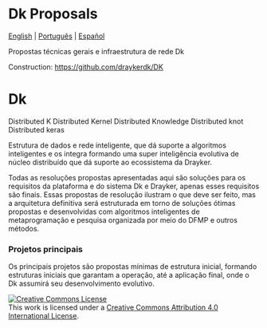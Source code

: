 # Dk Proposals 
[English](./README.md) | [Português](./README.PT.md) |  [Español](./README.ES.md)

Propostas técnicas gerais e infraestrutura de rede Dk

Construction: https://github.com/draykerdk/DK

# Dk

Distributed K
Distributed Kernel
Distributed Knowledge
Distributed knot
Distributed keras

Estrutura de dados e rede inteligente, que dá suporte a algoritmos inteligentes e os integra formando uma super inteligência evolutiva de núcleo distribuído que dá suporte ao ecossistema da Drayker.



Todas as resoluções propostas apresentadas aqui são soluções para os requisitos da plataforma e do sistema Dk e Drayker, apenas esses requisitos são finais. Essas propostas de resolução ilustram o que deve ser feito, mas a arquitetura definitiva será estruturada em torno de soluções ótimas propostas e desenvolvidas com algoritmos inteligentes de metaprogramação e pesquisa organizada por meio do DFMP e outros métodos.

### Projetos principais

Os principais projetos são propostas mínimas de estrutura inicial, formando estruturas iniciais que garantam a operação, até a aplicação final, onde o Dk assumirá seu desenvolvimento evolutivo.


<a rel="license" href="http://creativecommons.org/licenses/by/4.0/"><img alt="Creative Commons License" style="border-width:0" src="https://i.creativecommons.org/l/by/4.0/88x31.png" /></a><br />This work is licensed under a <a rel="license" href="http://creativecommons.org/licenses/by/4.0/">Creative Commons Attribution 4.0 International License</a>.
